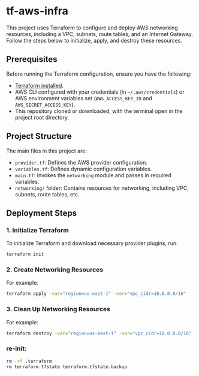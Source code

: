 # tf-aws-infra

This project uses Terraform to configure and deploy AWS networking resources, including a VPC, subnets, route tables, and an Internet Gateway. Follow the steps below to initialize, apply, and destroy these resources.

## Prerequisites

Before running the Terraform configuration, ensure you have the following:

- [Terraform installed](https://www.terraform.io/downloads.html).
- AWS CLI configured with your credentials (in `~/.aws/credentials`) or AWS environment variables set (`AWS_ACCESS_KEY_ID` and `AWS_SECRET_ACCESS_KEY`).
- This repository cloned or downloaded, with the terminal open in the project root directory.

## Project Structure

The main files in this project are:

- `provider.tf`: Defines the AWS provider configuration.
- `variables.tf`: Defines dynamic configuration variables.
- `main.tf`: Invokes the `networking` module and passes in required variables.
- `networking/` folder: Contains resources for networking, including VPC, subnets, route tables, etc.

## Deployment Steps

### 1. Initialize Terraform

To initialize Terraform and download necessary provider plugins, run:

```bash
terraform init
```

### 2. Create Networking Resources
For example:
```bash
terraform apply -var="region=us-east-1" -var="vpc_cidr=10.0.0.0/16"
```

### 3. Clean Up Networking Resources
For example:
```bash
terraform destroy -var="region=us-east-1" -var="vpc_cidr=10.0.0.0/16"
```

### re-init:
```bash
rm -rf .terraform
rm terraform.tfstate terraform.tfstate.backup
```
